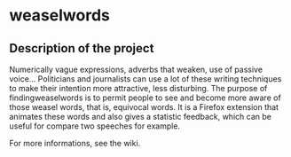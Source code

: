 ﻿# weaselwords

## Description of the project
Numerically vague expressions, adverbs that weaken, use of passive voice... Politicians and journalists can use a lot of these writing techniques to make their intention more attractive, less disturbing. The purpose of findingweaselwords is to permit people to see and become more aware of those weasel words, that is, equivocal words. It is a Firefox extension that animates these words and also gives a statistic feedback, which can be useful for compare two speeches for example.

For more informations, see the wiki.